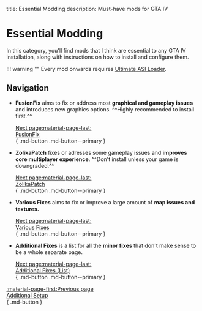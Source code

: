 title: Essential Modding
description: Must-have mods for GTA IV

# Essential Modding

In this category, you'll find mods that I think are essential to any GTA IV installation, along with instructions on how to install and configure them.

!!! warning ""
    Every mod onwards requires [Ultimate ASI Loader](../../resources/mod-dependencies.md/#ultimate-asi-loader).

## Navigation

<div class="grid cards" markdown>

- **FusionFix** aims to fix or address most **graphical and gameplay issues** and introduces new graphics options. ^^Highly recommended to install first.^^

    [Next page:material-page-last: <br>FusionFix</br>](fusionfix.md){ .md-button .md-button--primary }

- **ZolikaPatch** fixes or adresses some gameplay issues and **improves core multiplayer experience**. ^^Don't install unless your game is downgraded.^^

    [Next page:material-page-last: <br>ZolikaPatch</br>](zolikapatch.md){ .md-button .md-button--primary }

- **Various Fixes** aims to fix or improve a large amount of **map issues and textures.**

    [Next page:material-page-last: <br>Various Fixes</br>](various-fixes.md){ .md-button .md-button--primary }

- **Additional Fixes** is a list for all the **minor fixes** that don't make sense to be a whole separate page.

    [Next page:material-page-last: <br>Additional Fixes (List)</br>](additional-fixes.md){ .md-button .md-button--primary }

</div>

[:material-page-first:Previous page <br>Additional Setup</br>](../additional-setup.md){ .md-button }

